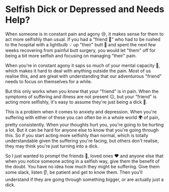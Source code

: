 # Selfish Dick or Depressed and Needs Help?

When someone is in constant pain and agony 😢, it makes sense for them to act more selfishly than usual. If you had a "friend 👀" who had to be rushed to the hospital with a lightbulb 💡 up "their" butt 🍑 and spent the next few weeks recovering from painful butt surgery, you would let "them" off for being a bit more selfish and focusing on managing "their" pain.

When you're in constant agony it saps so much of your mental capacity 🧠, which makes it hard to deal with anything outside the pain. Most of us realise this, and are great with understanding that our adventurous "friend" needs to focus on themselves for a while.

But this only works when you know that your "friend" is in pain. When the symptoms of suffering and illness are not present 😐, but your "friend" is acting more selfishly, it's easy to assume they're just being a dick 🍆.

This is a problem when it comes to anxiety and depression. When you're suffering with either of these you can often be in a whole world 🌍 of pain, pretty consistently. When your thoughts hurt you, you're going to be hurting a lot. But it can be hard for anyone else to know that you're going through this. So if you start acting more selfishly than normal, which is totally understandable given the suffering you're facing, but others don't realise, they may think you're just turning into a dick.

So I just wanted to prompt the friends 👫, loved ones ❤️ and anyone else that when you notice someone acting in a selfish way, give them the benefit of the doubt. You have no idea how much they might be suffering. Give them some slack, listen 👂, be patient and get to know them. Then you'll understand if they are going through something bigger, or are actually just a dick.
